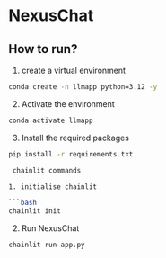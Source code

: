 # NexusChat

## How to run?

1.  create a virtual environment

```bash
conda create -n llmapp python=3.12 -y

```

2. Activate the environment

 ```bash
conda activate llmapp

```

3. Install the required packages

```bash
pip install -r requirements.txt

 chainlit commands

1. initialise chainlit

```bash
chainlit init

```
2. Run NexusChat

```bash
chainlit run app.py